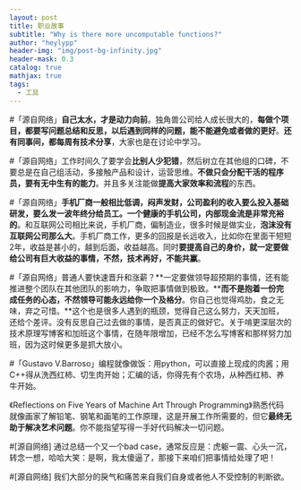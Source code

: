 ```yaml
---
layout: post
title: 职业故事
subtitle: "Why is there more uncomputable functions?"
author: "heylypp"
header-img: "img/post-bg-infinity.jpg"
header-mask: 0.3
catalog: true
mathjax: true
tags:
  - 工具
---
```

#「源自网络」**自己太水，才是动力向前**。独角兽公司给人成长很大的，**每做个项目，都要写问题总结和反思，以后遇到同样的问题，能不能避免或者做的更好**。**还有同事间，都每周有技术分享**，大家也是在讨论中学习。

#「源自网络」工作时间久了要学会**比别人少犯错**，然后树立在其他组的口碑，不要总是在自己组活动，多接触产品和设计，运营思维。**不做只会分配干活的程序员，要有无中生有的能力**。并且多关注能做**提高大家效率和流程**的东西。

#「源自网络」**手机厂商一般相比低调，闷声发财，公司盈利的收入要么投入基础研发，要么发一波年终分给员工。一个健康的手机公司，内部现金流是非常充裕的**。和互联网公司相比来说，手机厂商，偏制造业，很多时候是做实业，**泡沫没有互联网公司那么大**。手机厂商工作，更多的回报是长远收入，比如你在里面干短短2年，收益是甚小的，越到后面，收益越高。同时**要提高自己的身价，就一定要做给公司有巨大收益的事情，不然，技术再好，不能共赢**。

#「源自网络」普通人要快速晋升和涨薪？**一定要做领导超预期的事情，还有能推进整个团队在其他团队的影响力，争取把事情做到极致。****而不是抱着一份完成任务的心态，不然领导可能永远给你一个及格分**。你自己也觉得鸡肋，食之无味，弃之可惜。**这个也是很多人遇到的瓶颈，觉得自己这么努力，天天加班，还给个差评。没有反思自己过去做的事情，是否真正的做好它。关于啃更深层次的技术原理写博客和加班这个事情，在随年限增加，已经不怎么写博客和那样努力加班，因为这时候更多是抓大放小。

#「Gustavo V.Barroso」编程就像做饭：用python，可以直接上现成的肉酱；用C++得从洗西红柿、切生肉开始；汇编的话，你得先有个农场，从种西红柿、养牛开始。

《Reflections on Five Years of Machine Art Through Programming》熟悉代码就像画家了解铅笔、钢笔和画笔的工作原理，这是开展工作所需要的，但它**最终无助于解决艺术问题**。你不能指望写得一手好代码解决一切问题。

#[源自网络] 通过总结一个又一个bad case，通常反应是：虎躯一震、心头一沉，转念一想，哈哈大笑：是啊，我太傻逼了，那接下来咱们把事情给处理了吧！

#[源自网络] 我们大部分的戾气和痛苦来自我们自身或者他人不受控制的判断欲。

